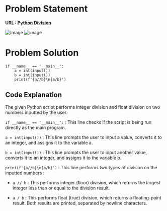 # Problem Statement 
**URL : [Python Division](https://www.hackerrank.com/challenges/python-division/problem?isFullScreen=true)**

![image](https://github.com/JawadSher/Python_Problems-HackerRank/assets/158135119/d071e79e-d8a4-4764-9ecc-7d7c4f56c528)
![image](https://github.com/JawadSher/Python_Problems-HackerRank/assets/158135119/d65d7d83-57ec-4024-8a1a-0f7f49924ddf)


# Problem Solution 
```
if __name__ == '__main__':
    a = int(input())
    b = int(input())
    print(f'{a//b}\n{a/b}')
```

## Code Explanation
The given Python script performs integer division and float division on two numbers inputted by the user.

```if __name__ == '__main__':``` : This line checks if the script is being run directly as the main program.

```a = int(input())``` : This line prompts the user to input a value, converts it to an integer, and assigns it to the variable a.

```b = int(input())``` : This line prompts the user to input another value, converts it to an integer, and assigns it to the variable b.


```print(f'{a//b}\n{a/b}')``` : This line performs two types of division on the inputted numbers :

- ```a // b``` : This performs integer (floor) division, which returns the largest integer less than or equal to the division result.
  
- ```a / b``` : This performs float (true) division, which returns a floating-point result.
Both results are printed, separated by newline characters.


